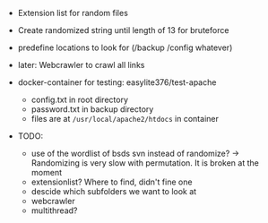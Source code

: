 - Extension list for random files
- Create randomized string until length of 13 for bruteforce
- predefine locations to look for (/backup /config whatever)

- later: Webcrawler to crawl all links

- docker-container for testing: easylite376/test-apache
  - config.txt in root directory
  - password.txt in backup directory
  - files are at `/usr/local/apache2/htdocs` in container

- TODO:
  - use of the wordlist of bsds svn instead of randomize? -> Randomizing is very slow with permutation. It is broken at the moment
  - extensionlist? Where to find, didn't fine one
  - descide which subfolders we want to look at
  - webcrawler
  - multithread?
  